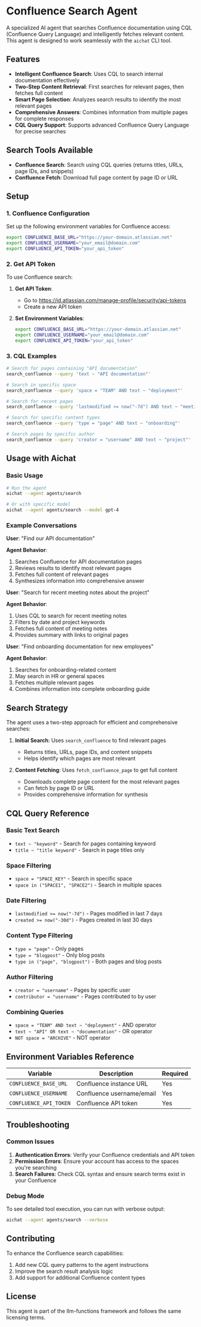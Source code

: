 # Confluence Search Agent

A specialized AI agent that searches Confluence documentation using CQL (Confluence Query Language) and intelligently fetches relevant content. This agent is designed to work seamlessly with the `aichat` CLI tool.

## Features

- **Intelligent Confluence Search**: Uses CQL to search internal documentation effectively
- **Two-Step Content Retrieval**: First searches for relevant pages, then fetches full content
- **Smart Page Selection**: Analyzes search results to identify the most relevant pages
- **Comprehensive Answers**: Combines information from multiple pages for complete responses
- **CQL Query Support**: Supports advanced Confluence Query Language for precise searches

## Search Tools Available

- **Confluence Search**: Search using CQL queries (returns titles, URLs, page IDs, and snippets)
- **Confluence Fetch**: Download full page content by page ID or URL

## Setup

### 1. Confluence Configuration
Set up the following environment variables for Confluence access:

```bash
export CONFLUENCE_BASE_URL="https://your-domain.atlassian.net"
export CONFLUENCE_USERNAME="your_email@domain.com"
export CONFLUENCE_API_TOKEN="your_api_token"
```

### 2. Get API Token
To use Confluence search:

1. **Get API Token**: 
   - Go to https://id.atlassian.com/manage-profile/security/api-tokens
   - Create a new API token

2. **Set Environment Variables**:
   ```bash
   export CONFLUENCE_BASE_URL="https://your-domain.atlassian.net"
   export CONFLUENCE_USERNAME="your_email@domain.com"
   export CONFLUENCE_API_TOKEN="your_api_token"
   ```

### 3. CQL Examples
```bash
# Search for pages containing "API documentation"
search_confluence --query 'text ~ "API documentation"'

# Search in specific space
search_confluence --query 'space = "TEAM" AND text ~ "deployment"'

# Search for recent pages
search_confluence --query 'lastmodified >= now("-7d") AND text ~ "meeting notes"'

# Search for specific content types
search_confluence --query 'type = "page" AND text ~ "onboarding"'

# Search pages by specific author
search_confluence --query 'creator = "username" AND text ~ "project"'
```

## Usage with Aichat

### Basic Usage
```bash
# Run the agent
aichat --agent agents/search

# Or with specific model
aichat --agent agents/search --model gpt-4
```

### Example Conversations

**User**: "Find our API documentation"

**Agent Behavior**: 
1. Searches Confluence for API documentation pages
2. Reviews results to identify most relevant pages
3. Fetches full content of relevant pages
4. Synthesizes information into comprehensive answer

**User**: "Search for recent meeting notes about the project"

**Agent Behavior**:
1. Uses CQL to search for recent meeting notes
2. Filters by date and project keywords
3. Fetches full content of meeting notes
4. Provides summary with links to original pages

**User**: "Find onboarding documentation for new employees"

**Agent Behavior**:
1. Searches for onboarding-related content
2. May search in HR or general spaces
3. Fetches multiple relevant pages
4. Combines information into complete onboarding guide

## Search Strategy

The agent uses a two-step approach for efficient and comprehensive searches:

1. **Initial Search**: Uses `search_confluence` to find relevant pages
   - Returns titles, URLs, page IDs, and content snippets
   - Helps identify which pages are most relevant

2. **Content Fetching**: Uses `fetch_confluence_page` to get full content
   - Downloads complete page content for the most relevant pages
   - Can fetch by page ID or URL
   - Provides comprehensive information for synthesis

## CQL Query Reference

### Basic Text Search
- `text ~ "keyword"` - Search for pages containing keyword
- `title ~ "title keyword"` - Search in page titles only

### Space Filtering
- `space = "SPACE_KEY"` - Search in specific space
- `space in ("SPACE1", "SPACE2")` - Search in multiple spaces

### Date Filtering
- `lastmodified >= now("-7d")` - Pages modified in last 7 days
- `created >= now("-30d")` - Pages created in last 30 days

### Content Type Filtering
- `type = "page"` - Only pages
- `type = "blogpost"` - Only blog posts
- `type in ("page", "blogpost")` - Both pages and blog posts

### Author Filtering
- `creator = "username"` - Pages by specific user
- `contributor = "username"` - Pages contributed to by user

### Combining Queries
- `space = "TEAM" AND text ~ "deployment"` - AND operator
- `text ~ "API" OR text ~ "documentation"` - OR operator
- `NOT space = "ARCHIVE"` - NOT operator

## Environment Variables Reference

| Variable | Description | Required |
|----------|-------------|----------|
| `CONFLUENCE_BASE_URL` | Confluence instance URL | Yes |
| `CONFLUENCE_USERNAME` | Confluence username/email | Yes |
| `CONFLUENCE_API_TOKEN` | Confluence API token | Yes |

## Troubleshooting

### Common Issues

1. **Authentication Errors**: Verify your Confluence credentials and API token
2. **Permission Errors**: Ensure your account has access to the spaces you're searching
3. **Search Failures**: Check CQL syntax and ensure search terms exist in your Confluence

### Debug Mode
To see detailed tool execution, you can run with verbose output:
```bash
aichat --agent agents/search --verbose
```

## Contributing

To enhance the Confluence search capabilities:

1. Add new CQL query patterns to the agent instructions
2. Improve the search result analysis logic
3. Add support for additional Confluence content types

## License

This agent is part of the llm-functions framework and follows the same licensing terms. 